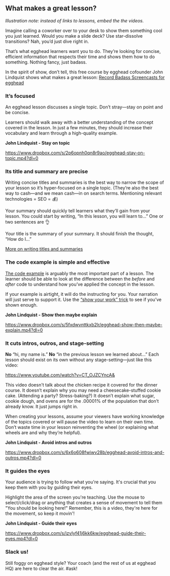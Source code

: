 ## What makes a great lesson?

*Illustration note: instead of links to lessons, embed the the videos.*

Imagine calling a coworker over to your desk to show them something cool you just learned. Would you make a slide deck? Use star-dissolve transitions? Nah, you’d just dive right in.

That’s what egghead learners want you to do. They’re looking for concise, efficient information that respects their time and shows them how to do something. Nothing fancy, just badass.

In the spirit of show, don’t tell, this free course by egghead cofounder John Lindquist shows what makes a great lesson: [Record Badass Screencasts for egghead](https://egghead.io/courses/record-badass-screencasts-for-egghead-io)


### It’s focused

An egghead lesson discusses a single topic. Don’t stray—stay on point and be concise.

Learners should walk away with a better understanding of the concept covered in the lesson. In just a few minutes, they should increase their vocabulary and learn through a high-quality example.

**John Lindquist - Stay on topic**

https://www.dropbox.com/s/2p6opnh0qn8r9ao/egghead-stay-on-topic.mp4?dl=0




### Its title and summary are precise

Writing concise titles and summaries is the best way to narrow the scope of your lesson so it’s hyper-focused on a single topic. (They’re also the best way to cash—and we mean cash—in on search terms. Mentioning relevant technologies = SEO = 💰)

Your summary should quickly tell learners what they’ll gain from your lesson. You could start by writing, “In this lesson, you will learn to...” One or two sentences are 👌

Your title is the summary of your summary. It should finish the thought, “How do I...”

[More on writing titles and summaries](#write-the-title-and-summary)


### The code example is simple and effective

[The code example](#create-your-code-example) is arguably the most important part of a lesson. The learner should be able to look at the difference between the *before* and *after* code to understand how you’ve applied the concept in the lesson.

If your example is airtight, it will do the instructing for you. Your narration will just serve to support it. Use the [“show your work” trick](#the-show-your-work-trick) to see if you’ve shown enough.

**John Lindquist - Show then maybe explain**

https://www.dropbox.com/s/5fxdwvnttkxb2lr/egghead-show-then-maybe-explain.mp4?dl=0



### It cuts intros, outros, and stage-setting

**No** “hi, my name is.” **No** “in the previous lesson we learned about...” Each lesson should exist on its own without any stage-setting—just like this video:


https://www.youtube.com/watch?v=CT_OJZCYncA&


This video doesn't talk about the chicken recipe it covered for the dinner course. It doesn’t explain why you may need a cheesecake-stuffed cookie cake. (Attending a party? Stress-baking?) It doesn’t explain what sugar, cookie dough, and ovens are for the .00001% of the population that don’t already know. It just jumps right in.

When creating your lessons, assume your viewers have working knowledge of the topics covered or will pause the video to learn on their own time. Don’t waste time in your lesson reinventing the wheel (or explaining what wheels are and why they’re helpful).

**John Lindquist - Avoid intros and outros**

https://www.dropbox.com/s/6x6o608fwiwv28b/egghead-avoid-intros-and-outros.mp4?dl=0




### It guides the eyes

Your audience is trying to follow what you're saying. It's crucial that you keep them with you by guiding their eyes.

Highlight the area of the screen you're teaching. Use the mouse to select/click/drag or anything that creates a sense of movement to tell them "You should be looking here!" Remember, this is a video, they're here for the movement, so keep it movin'!

**John Lindquist - Guide their eyes**

https://www.dropbox.com/s/izvlyf41j6kk6kw/egghead-guide-their-eyes.mp4?dl=0




### Slack us!

Still foggy on egghead style? Your coach (and the rest of us at egghead HQ) are here to clear the air. #ask!

